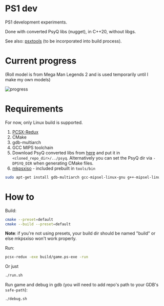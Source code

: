 # PS1 dev

PS1 development experiments.

Done with converted PsyQ libs (nugget), in C++20, without libgs.

See also: [psxtools](https://github.com/eliasdaler/psxtools) (to be incorporated into build process).

# Current progress

(Roll model is from Mega Man Legends 2 and is used temporarily until I make my own models)

![progress](media/s3.jpg)

# Requirements

For now, only Linux build is supported.

1. [PCSX-Redux](https://github.com/grumpycoders/pcsx-redux)
2. CMake
3. gdb-multiarch
3. GCC MIPS toolchain
4. Download PsyQ converted libs from [here](http://psx.arthus.net/sdk/Psy-Q/psyq-4.7-converted-full.7z) and put it in `<cloned_repo_dir>/../psyq`. Alternatively you can set the PsyQ dir via `-DPSYQ_DIR` when generating CMake files.
5. [mkpsxiso](https://github.com/Lameguy64/mkpsxiso) - included prebuilt in `tools/bin`

```sh
sudo apt-get install gdb-multiarch gcc-mipsel-linux-gnu g++-mipsel-linux-gnu binutils-mipsel-linux-gnu
```

# How to

Build:

```sh
cmake --preset=default
cmake --build --preset=default
```

**Note**: if you're not using presets, your build dir should be named "build" or else mkpsxiso won't work properly.

Run:

```sh
pcsx-redux -exe build/game.ps-exe -run
```

Or just

```sh
./run.sh
```

Run game and debug in gdb (you will need to add repo's path to your GDB's `safe-path`):

```sh
./debug.sh
```
